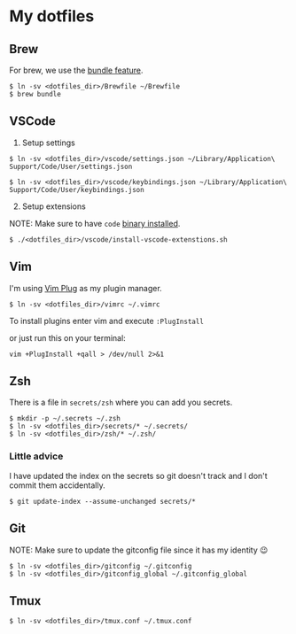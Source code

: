 # My dotfiles

## Brew
For brew, we use the [bundle feature](https://docs.brew.sh/Manpage#bundle-subcommand).
```shell
$ ln -sv <dotfiles_dir>/Brewfile ~/Brewfile
$ brew bundle
```
## VSCode
1. Setup settings
```shell
$ ln -sv <dotfiles_dir>/vscode/settings.json ~/Library/Application\ Support/Code/User/settings.json

$ ln -sv <dotfiles_dir>/vscode/keybindings.json ~/Library/Application\ Support/Code/User/keybindings.json
```
2. Setup extensions

NOTE: Make sure to have `code` [binary installed](https://code.visualstudio.com/docs/setup/mac#_launching-from-the-command-line).
```shell
$ ./<dotfiles_dir>/vscode/install-vscode-extenstions.sh
```
## Vim
I'm using [Vim Plug](https://github.com/junegunn/vim-plug) as my plugin manager.
```shell
$ ln -sv <dotfiles_dir>/vimrc ~/.vimrc
```
To install plugins enter vim and execute `:PlugInstall`

or just run this on your terminal:
```shell
vim +PlugInstall +qall > /dev/null 2>&1
```
## Zsh
There is a file in `secrets/zsh` where you can add you secrets.

```shell
$ mkdir -p ~/.secrets ~/.zsh
$ ln -sv <dotfiles_dir>/secrets/* ~/.secrets/
$ ln -sv <dotfiles_dir>/zsh/* ~/.zsh/
```
### Little advice
I have updated the index on the secrets so git doesn't track and I don't commit them accidentally.

```shell
$ git update-index --assume-unchanged secrets/*
```
## Git
NOTE: Make sure to update the gitconfig file since it has my identity 😉
```shell
$ ln -sv <dotfiles_dir>/gitconfig ~/.gitconfig
$ ln -sv <dotfiles_dir>/gitconfig_global ~/.gitconfig_global
```
## Tmux
```shell
$ ln -sv <dotfiles_dir>/tmux.conf ~/.tmux.conf
```
